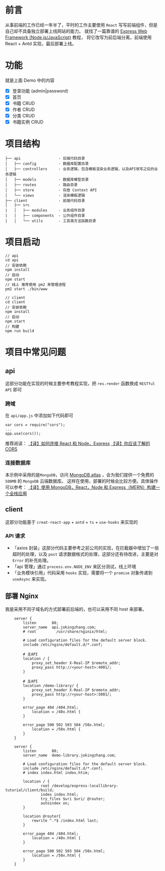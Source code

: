 # 前言

从事前端的工作已经一年半了，平时的工作主要使用 `React` 写写前端组件，但是自己却不具备独立部署上线网站的能力。
就找了一篇靠谱的 [Express Web Framework (Node.js/JavaScript)](https://developer.mozilla.org/zh-CN/docs/Learn/Server-side/Express_Nodejs) 教程，
将它改写为前后端分离，前端使用 React + Antd 实现，最后部署上线。

# 功能

就是上面 Demo 中的内容

- [x] 登录功能 (admin|password)
- [x] 首页
- [x] 书籍 CRUD
- [x] 作者 CRUD
- [x] 分类 CRUD
- [x] 书籍实例 CRUD

# 项目结构

```
├── api                 - 后端代码目录
│   ├── config          - 数据库配置目录
│   ├── controllers     - 业务逻辑，包含模板渲染业务逻辑，以及API改写之后的业务逻辑
│   ├── models          - 数据库模型目录
│   ├── routes          - 路由目录
│   ├── store           - 存放 Context API
│   └── views           - 渲染模板逻辑
├── client              - 前端代码目录
│   ├── src
|   │   ├── modules     - 业务组件目录
|   │   ├── components  - 公共组件目录
|   │   └── utils       - 工具类方法函数目录
```

# 项目启动

```
// api
cd api
// 安装依赖
npm install
// 启动
npm start
// 线上 推荐使用 pm2 来管理进程
pm2 start ./bin/www

// client
cd client
// 安装依赖
npm install
// 启动
npm start
// 构建
npm run build
```

# 项目中常见问题

## api

这部分功能在实现的时候主要参考教程实现，把 `res.render` 函数换成 `RESTful API` 即可

### 跨域

在 `api/app.js` 中添加如下代码即可

```
var cors = require("cors");
...
app.use(cors());
```

推荐阅读：
[【译】如何连接 React 和 Node，Express](https://segmentfault.com/a/1190000019759418#articleHeader5)
[【译】你应该了解的 CORS](https://segmentfault.com/a/1190000019824580)

### 连接数据库

本示例中采用的是`MongoDB`，访问 [MongoDB atlas](https://www.mongodb.com/cloud/atlas) ，会为我们提供一个免费的 `500MB` 的 `MongoDB` 云端数据库。
这样在使用，部署的时候会比较方便。具体操作可以参考：
[【译】使用 MongoDB，React，Node 和 Express（MERN）构建一个全栈应用](https://segmentfault.com/a/1190000020086440#articleHeader1)

## client

这部分功能基于 `creat-react-app` + `antd` + `ts` + `use-hooks` 来实现的

### API 请求

- 「axios 封装」这部分代码主要参考之前公司的实现，在拦截器中增加了一些超时的处理，以及 `post` 请求数据格式的处理，这部分还有待改进，主要是对 `Error` 的补充处理。
- 「api 管理」通过 `process.env.NODE_ENV` 来区分测试，线上环境
- 「业务模块引用」代码采用 `hooks` 实现，需要将一个 `promise` 对象传递到 `useAsync` 来实现。

## 部署 Nginx

我是采用不同子域名的方式部署前后端的，也可以采用不同 host 来部署。

```
    server {
        listen       80;
        server_name  api.jokingzhang.com;
        # root         /usr/share/nginix/html;

        # Load configuration files for the default server block.
        include /etc/nginx/default.d/*.conf;

        # 主API
        location / {
            proxy_set_header X-Real-IP $remote_addr;
            proxy_pass http://<your-host>:4001/;
        }

        # 主API
        location /demo-library/ {
            proxy_set_header X-Real-IP $remote_addr;
            proxy_pass http://<your-host>:5001/;
        }

        error_page 404 /404.html;
            location = /40x.html {
        }

        error_page 500 502 503 504 /50x.html;
            location = /50x.html {
        }
    }

    server {
        listen       80;
        server_name  demo-library.jokingzhang.com;

        # Load configuration files for the default server block.
        include /etc/nginx/default.d/*.conf;
        # index index.html index.htim;

        location / {
                root /develop/express-locallibrary-tutorial/client/build;
                index index.html;
                try_files $uri $uri/ @router;
                autoindex on;
        }

        location @router{
            rewrite ^.*$ /index.html last;
        }

        error_page 404 /404.html;
            location = /40x.html {
        }

        error_page 500 502 503 504 /50x.html;
            location = /50x.html {
        }
    }
```

